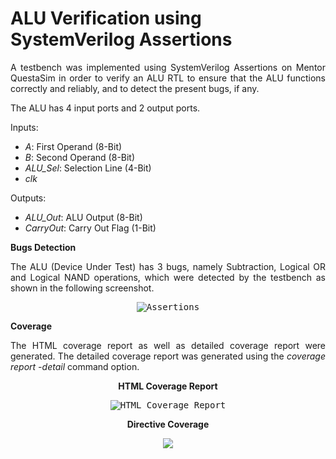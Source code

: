 # ALU Verification using SystemVerilog Assertions
<p align = "justify">A testbench was implemented using SystemVerilog Assertions on Mentor QuestaSim in order to verify an ALU RTL to ensure that the ALU functions correctly and reliably, and to detect the present bugs, if any.</p>
<p align = "justify">The ALU has 4 input ports and 2 output ports.</p>
<p align = "justify">
Inputs:
  <ul>
  <li><i>A</i>: First Operand (8-Bit)</li>
  <li><i>B</i>: Second Operand (8-Bit)</li>
  <li><i>ALU_Sel</i>: Selection Line (4-Bit)</li>
  <li><i>clk</i></li>
  </ul>
  </p>
<p align = "justify">
Outputs:
  <ul>
  <li><i>ALU_Out</i>: ALU Output (8-Bit)</li>
  <li><i>CarryOut</i>: Carry Out Flag (1-Bit)</li>
  </ul>
  </p>

<b>Bugs Detection</b>
<p align = "justify">
The ALU (Device Under Test) has 3 bugs, namely Subtraction, Logical OR and Logical NAND operations, which were detected by the testbench as shown in the following screenshot.</p>
<p align = "center">
<kbd><img src="https://github.com/MayaLasheen/SVA_ALU_Verification/assets/137602736/85fa4327-bc03-4ac3-bbf0-fb1cef440ace" alt="Assertions"/></kbd>
</p>

<b>Coverage</b>
<p align = "justify">  
The HTML coverage report as well as detailed coverage report were generated. The detailed coverage report was generated using the <i>coverage report -detail</i> command option.
</p>

<p align = "center"><b>HTML Coverage Report</b></p>

<p align = "center">
<kbd><img src="https://github.com/MayaLasheen/SVA_ALU_Verification/assets/137602736/31d31f72-db10-472c-9a4e-d7b32be1670e" alt="HTML Coverage Report"/></kbd></p> 

<p align = "center"><b>Directive Coverage</b></p>

<p align = "center">
<kbd><img src="https://github.com/MayaLasheen/SVA-ALU-Verification/assets/137602736/dc966898-3a60-4739-ac48-1873fe68352a" alt"Detailed Coverage Report"/></kbd></p> 
 
